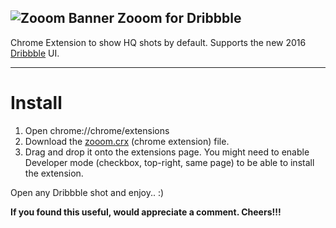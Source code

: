 ![Zooom Banner](https://raw.githubusercontent.com/prajwalrao/Zooom-Dribbble/master/img/zooom.png)
Zooom for Dribbble
-------------------
Chrome Extension to show HQ shots by default. Supports the new 2016 [Dribbble](http://dribbble.com) UI.
****
Install
==========

 1. Open chrome://chrome/extensions
 2. Download the [zooom.crx](https://raw.github.com/prajwalrao/Zooom-Dribbble/master/zooom.crx) (chrome extension) file.
 3. Drag and drop it onto the extensions page. You might need to enable Developer mode (checkbox, top-right, same page) to be able to install the extension.

Open any Dribbble shot and enjoy.. :)

**If you found this useful, would appreciate a comment. Cheers!!!** 
